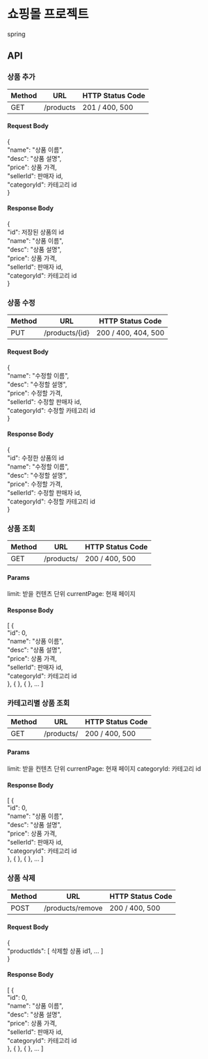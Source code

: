 # 쇼핑몰 프로젝트

spring

## API

### 상품 추가
| Method | URL       | HTTP Status Code |
| ------ | --------- | ---------------- |
| GET    | /products | 201 / 400, 500   |
#### Request Body
{<br/>
"name": "상품 이름", <br/>
"desc": "상품 설명", <br/>
"price": 상품 가격, <br/>
"sellerId": 판매자 id, <br/>
"categoryId": 카테고리 id <br/>
}
#### Response Body
{<br/>
"id": 저장된 상품의 id <br/>
"name": "상품 이름", <br/>
"desc": "상품 설명", <br/>
"price": 상품 가격, <br/>
"sellerId": 판매자 id, <br/>
"categoryId": 카테고리 id <br/>
}

### 상품 수정
| Method | URL            | HTTP Status Code    |
|--------|----------------|---------------------|
| PUT    | /products/{id} | 200 / 400, 404, 500 |
#### Request Body
{<br/>
"name": "수정할 이름", <br/>
"desc": "수정할 설명", <br/>
"price": 수정할 가격, <br/>
"sellerId": 수정할 판매자 id, <br/>
"categoryId": 수정할 카테고리 id <br/>
}
#### Response Body
{<br/>
"id": 수정한 상품의 id <br/>
"name": "수정할 이름", <br/>
"desc": "수정할 설명", <br/>
"price": 수정할 가격, <br/>
"sellerId": 수정할 판매자 id, <br/>
"categoryId": 수정할 카테고리 id <br/>
}

### 상품 조회
| Method | URL                   | HTTP Status Code  |
|--------|-----------------------|-------------------|
| GET    | /products/ | 200 / 400, 500 |
#### Params
limit: 받을 컨텐츠 단위
currentPage: 현재 페이지
#### Response Body
[  { <br/>
"id": 0, <br/>
"name": "상품 이름", <br/>
"desc": "상품 설명", <br/>
"price": 상품 가격, <br/>
"sellerId": 판매자 id, <br/>
"categoryId": 카테고리 id <br/>
}, {  }, {  }, ... ]

### 카테고리별 상품 조회
| Method | URL                   | HTTP Status Code  |
|--------|-----------------------|-------------------|
| GET    | /products/ | 200 / 400, 500 |
#### Params
limit: 받을 컨텐츠 단위
currentPage: 현재 페이지
categoryId: 카테고리 id
#### Response Body
[  { <br/>
"id": 0, <br/>
"name": "상품 이름", <br/>
"desc": "상품 설명", <br/>
"price": 상품 가격, <br/>
"sellerId": 판매자 id, <br/>
"categoryId": 카테고리 id <br/>
}, {  }, {  }, ... ]

### 상품 삭제
| Method | URL              | HTTP Status Code  |
|--------|------------------|-------------------|
| POST   | /products/remove | 200 / 400, 500 |
#### Request Body
{<br/>
"productIds": [ 삭제할 상품 id1, ... ]<br/>
}
#### Response Body
[  { <br/>
"id": 0, <br/>
"name": "상품 이름", <br/>
"desc": "상품 설명", <br/>
"price": 상품 가격, <br/>
"sellerId": 판매자 id, <br/>
"categoryId": 카테고리 id <br/>
}, {  }, {  }, ... ]